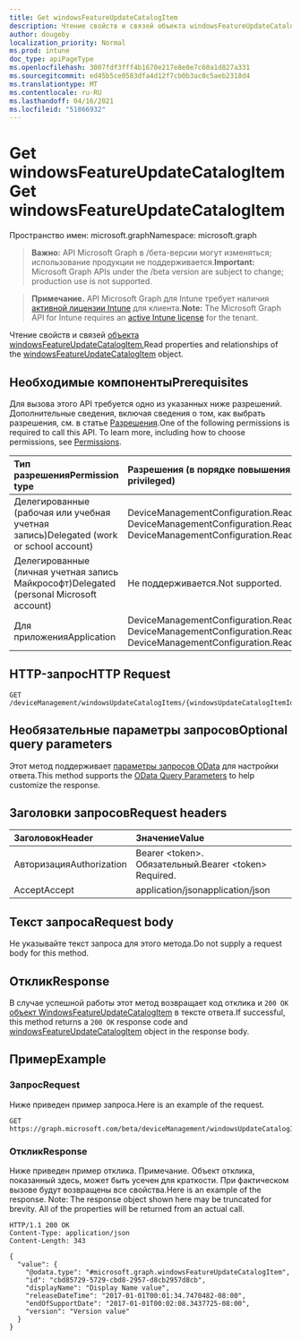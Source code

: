 ```yaml
---
title: Get windowsFeatureUpdateCatalogItem
description: Чтение свойств и связей объекта windowsFeatureUpdateCatalogItem.
author: dougeby
localization_priority: Normal
ms.prod: intune
doc_type: apiPageType
ms.openlocfilehash: 3007fdf3fff4b1670e217e8e0e7c60a1d827a331
ms.sourcegitcommit: ed45b5ce0583dfa4d12f7cb0b3ac0c5aeb2318d4
ms.translationtype: MT
ms.contentlocale: ru-RU
ms.lasthandoff: 04/16/2021
ms.locfileid: "51866932"
---
```

# <a name="get-windowsfeatureupdatecatalogitem"></a><span data-ttu-id="818e4-103">Get windowsFeatureUpdateCatalogItem</span><span class="sxs-lookup"><span data-stu-id="818e4-103">Get windowsFeatureUpdateCatalogItem</span></span>

<span data-ttu-id="818e4-104">Пространство имен: microsoft.graph</span><span class="sxs-lookup"><span data-stu-id="818e4-104">Namespace: microsoft.graph</span></span>

> <span data-ttu-id="818e4-105">**Важно:** API Microsoft Graph в /бета-версии могут изменяться; использование продукции не поддерживается.</span><span class="sxs-lookup"><span data-stu-id="818e4-105">**Important:** Microsoft Graph APIs under the /beta version are subject to change; production use is not supported.</span></span>

> <span data-ttu-id="818e4-106">**Примечание.** API Microsoft Graph для Intune требует наличия [активной лицензии Intune](https://go.microsoft.com/fwlink/?linkid=839381) для клиента.</span><span class="sxs-lookup"><span data-stu-id="818e4-106">**Note:** The Microsoft Graph API for Intune requires an [active Intune license](https://go.microsoft.com/fwlink/?linkid=839381) for the tenant.</span></span>

<span data-ttu-id="818e4-107">Чтение свойств и связей [объекта windowsFeatureUpdateCatalogItem.](../resources/intune-softwareupdate-windowsfeatureupdatecatalogitem.md)</span><span class="sxs-lookup"><span data-stu-id="818e4-107">Read properties and relationships of the [windowsFeatureUpdateCatalogItem](../resources/intune-softwareupdate-windowsfeatureupdatecatalogitem.md) object.</span></span>

## <a name="prerequisites"></a><span data-ttu-id="818e4-108">Необходимые компоненты</span><span class="sxs-lookup"><span data-stu-id="818e4-108">Prerequisites</span></span>
<span data-ttu-id="818e4-p101">Для вызова этого API требуется одно из указанных ниже разрешений. Дополнительные сведения, включая сведения о том, как выбрать разрешения, см. в статье [Разрешения](/graph/permissions-reference).</span><span class="sxs-lookup"><span data-stu-id="818e4-p101">One of the following permissions is required to call this API. To learn more, including how to choose permissions, see [Permissions](/graph/permissions-reference).</span></span>

|<span data-ttu-id="818e4-111">Тип разрешения</span><span class="sxs-lookup"><span data-stu-id="818e4-111">Permission type</span></span>|<span data-ttu-id="818e4-112">Разрешения (в порядке повышения привилегий)</span><span class="sxs-lookup"><span data-stu-id="818e4-112">Permissions (from least to most privileged)</span></span>|
|:---|:---|
|<span data-ttu-id="818e4-113">Делегированные (рабочая или учебная учетная запись)</span><span class="sxs-lookup"><span data-stu-id="818e4-113">Delegated (work or school account)</span></span>|<span data-ttu-id="818e4-114">DeviceManagementConfiguration.Read.All, DeviceManagementConfiguration.ReadWrite.All</span><span class="sxs-lookup"><span data-stu-id="818e4-114">DeviceManagementConfiguration.Read.All, DeviceManagementConfiguration.ReadWrite.All</span></span>|
|<span data-ttu-id="818e4-115">Делегированные (личная учетная запись Майкрософт)</span><span class="sxs-lookup"><span data-stu-id="818e4-115">Delegated (personal Microsoft account)</span></span>|<span data-ttu-id="818e4-116">Не поддерживается.</span><span class="sxs-lookup"><span data-stu-id="818e4-116">Not supported.</span></span>|
|<span data-ttu-id="818e4-117">Для приложения</span><span class="sxs-lookup"><span data-stu-id="818e4-117">Application</span></span>|<span data-ttu-id="818e4-118">DeviceManagementConfiguration.Read.All, DeviceManagementConfiguration.ReadWrite.All</span><span class="sxs-lookup"><span data-stu-id="818e4-118">DeviceManagementConfiguration.Read.All, DeviceManagementConfiguration.ReadWrite.All</span></span>|

## <a name="http-request"></a><span data-ttu-id="818e4-119">HTTP-запрос</span><span class="sxs-lookup"><span data-stu-id="818e4-119">HTTP Request</span></span>
<!-- {
  "blockType": "ignored"
}
-->
``` http
GET /deviceManagement/windowsUpdateCatalogItems/{windowsUpdateCatalogItemId}
```

## <a name="optional-query-parameters"></a><span data-ttu-id="818e4-120">Необязательные параметры запросов</span><span class="sxs-lookup"><span data-stu-id="818e4-120">Optional query parameters</span></span>
<span data-ttu-id="818e4-121">Этот метод поддерживает [параметры запросов OData](/graph/query-parameters) для настройки ответа.</span><span class="sxs-lookup"><span data-stu-id="818e4-121">This method supports the [OData Query Parameters](/graph/query-parameters) to help customize the response.</span></span>

## <a name="request-headers"></a><span data-ttu-id="818e4-122">Заголовки запросов</span><span class="sxs-lookup"><span data-stu-id="818e4-122">Request headers</span></span>
|<span data-ttu-id="818e4-123">Заголовок</span><span class="sxs-lookup"><span data-stu-id="818e4-123">Header</span></span>|<span data-ttu-id="818e4-124">Значение</span><span class="sxs-lookup"><span data-stu-id="818e4-124">Value</span></span>|
|:---|:---|
|<span data-ttu-id="818e4-125">Авторизация</span><span class="sxs-lookup"><span data-stu-id="818e4-125">Authorization</span></span>|<span data-ttu-id="818e4-126">Bearer &lt;token&gt;. Обязательный.</span><span class="sxs-lookup"><span data-stu-id="818e4-126">Bearer &lt;token&gt; Required.</span></span>|
|<span data-ttu-id="818e4-127">Accept</span><span class="sxs-lookup"><span data-stu-id="818e4-127">Accept</span></span>|<span data-ttu-id="818e4-128">application/json</span><span class="sxs-lookup"><span data-stu-id="818e4-128">application/json</span></span>|

## <a name="request-body"></a><span data-ttu-id="818e4-129">Текст запроса</span><span class="sxs-lookup"><span data-stu-id="818e4-129">Request body</span></span>
<span data-ttu-id="818e4-130">Не указывайте текст запроса для этого метода.</span><span class="sxs-lookup"><span data-stu-id="818e4-130">Do not supply a request body for this method.</span></span>

## <a name="response"></a><span data-ttu-id="818e4-131">Отклик</span><span class="sxs-lookup"><span data-stu-id="818e4-131">Response</span></span>
<span data-ttu-id="818e4-132">В случае успешной работы этот метод возвращает код отклика и `200 OK` [объект WindowsFeatureUpdateCatalogItem](../resources/intune-softwareupdate-windowsfeatureupdatecatalogitem.md) в тексте ответа.</span><span class="sxs-lookup"><span data-stu-id="818e4-132">If successful, this method returns a `200 OK` response code and [windowsFeatureUpdateCatalogItem](../resources/intune-softwareupdate-windowsfeatureupdatecatalogitem.md) object in the response body.</span></span>

## <a name="example"></a><span data-ttu-id="818e4-133">Пример</span><span class="sxs-lookup"><span data-stu-id="818e4-133">Example</span></span>

### <a name="request"></a><span data-ttu-id="818e4-134">Запрос</span><span class="sxs-lookup"><span data-stu-id="818e4-134">Request</span></span>
<span data-ttu-id="818e4-135">Ниже приведен пример запроса.</span><span class="sxs-lookup"><span data-stu-id="818e4-135">Here is an example of the request.</span></span>
``` http
GET https://graph.microsoft.com/beta/deviceManagement/windowsUpdateCatalogItems/{windowsUpdateCatalogItemId}
```

### <a name="response"></a><span data-ttu-id="818e4-136">Отклик</span><span class="sxs-lookup"><span data-stu-id="818e4-136">Response</span></span>
<span data-ttu-id="818e4-p102">Ниже приведен пример отклика. Примечание. Объект отклика, показанный здесь, может быть усечен для краткости. При фактическом вызове будут возвращены все свойства.</span><span class="sxs-lookup"><span data-stu-id="818e4-p102">Here is an example of the response. Note: The response object shown here may be truncated for brevity. All of the properties will be returned from an actual call.</span></span>
``` http
HTTP/1.1 200 OK
Content-Type: application/json
Content-Length: 343

{
  "value": {
    "@odata.type": "#microsoft.graph.windowsFeatureUpdateCatalogItem",
    "id": "cbd85729-5729-cbd8-2957-d8cb2957d8cb",
    "displayName": "Display Name value",
    "releaseDateTime": "2017-01-01T00:01:34.7470482-08:00",
    "endOfSupportDate": "2017-01-01T00:02:08.3437725-08:00",
    "version": "Version value"
  }
}
```




